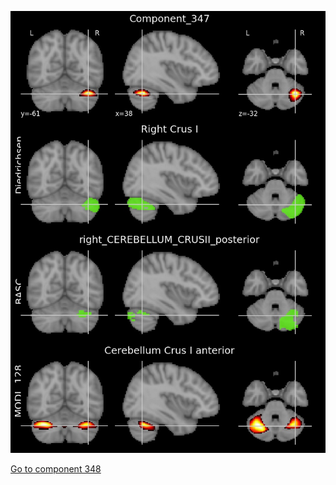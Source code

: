 


![347](preliminary/347.jpg "Component 347")

[Go to component 348](https://parietal-inria.github.io/MODL_atlas/1024/348 "Component 348")